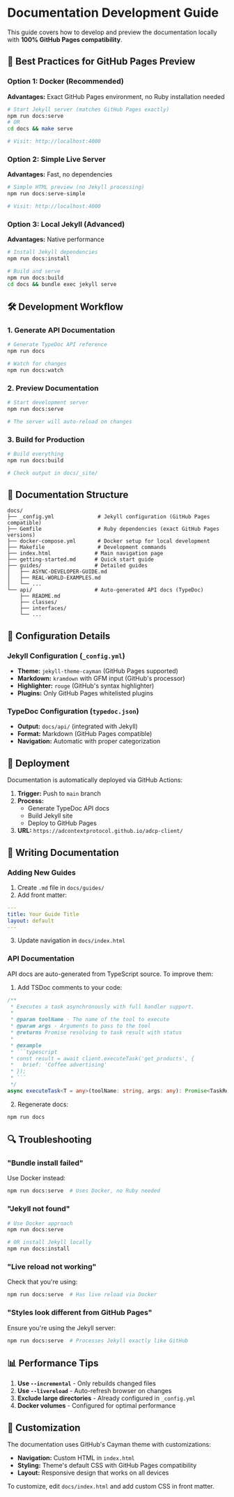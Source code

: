 # Documentation Development Guide

This guide covers how to develop and preview the documentation locally with **100% GitHub Pages compatibility**.

## 🎯 Best Practices for GitHub Pages Preview

### Option 1: Docker (Recommended)
**Advantages:** Exact GitHub Pages environment, no Ruby installation needed

```bash
# Start Jekyll server (matches GitHub Pages exactly)
npm run docs:serve
# OR
cd docs && make serve

# Visit: http://localhost:4000
```

### Option 2: Simple Live Server
**Advantages:** Fast, no dependencies

```bash
# Simple HTML preview (no Jekyll processing)
npm run docs:serve-simple

# Visit: http://localhost:4000
```

### Option 3: Local Jekyll (Advanced)
**Advantages:** Native performance

```bash
# Install Jekyll dependencies
npm run docs:install

# Build and serve
npm run docs:build
cd docs && bundle exec jekyll serve
```

## 🛠️ Development Workflow

### 1. Generate API Documentation
```bash
# Generate TypeDoc API reference
npm run docs

# Watch for changes
npm run docs:watch
```

### 2. Preview Documentation
```bash
# Start development server
npm run docs:serve

# The server will auto-reload on changes
```

### 3. Build for Production
```bash
# Build everything
npm run docs:build

# Check output in docs/_site/
```

## 📁 Documentation Structure

```
docs/
├── _config.yml              # Jekyll configuration (GitHub Pages compatible)
├── Gemfile                  # Ruby dependencies (exact GitHub Pages versions)
├── docker-compose.yml       # Docker setup for local development
├── Makefile                 # Development commands
├── index.html              # Main navigation page
├── getting-started.md      # Quick start guide
├── guides/                 # Detailed guides
│   ├── ASYNC-DEVELOPER-GUIDE.md
│   ├── REAL-WORLD-EXAMPLES.md
│   └── ...
└── api/                    # Auto-generated API docs (TypeDoc)
    ├── README.md
    ├── classes/
    ├── interfaces/
    └── ...
```

## 🔧 Configuration Details

### Jekyll Configuration (`_config.yml`)
- **Theme:** `jekyll-theme-cayman` (GitHub Pages supported)
- **Markdown:** `kramdown` with GFM input (GitHub's processor)
- **Highlighter:** `rouge` (GitHub's syntax highlighter)
- **Plugins:** Only GitHub Pages whitelisted plugins

### TypeDoc Configuration (`typedoc.json`)
- **Output:** `docs/api/` (integrated with Jekyll)
- **Format:** Markdown (GitHub Pages compatible)
- **Navigation:** Automatic with proper categorization

## 🚀 Deployment

Documentation is automatically deployed via GitHub Actions:

1. **Trigger:** Push to `main` branch
2. **Process:** 
   - Generate TypeDoc API docs
   - Build Jekyll site
   - Deploy to GitHub Pages
3. **URL:** `https://adcontextprotocol.github.io/adcp-client/`

## 📝 Writing Documentation

### Adding New Guides
1. Create `.md` file in `docs/guides/`
2. Add front matter:
```yaml
---
title: Your Guide Title
layout: default
---
```
3. Update navigation in `docs/index.html`

### API Documentation
API docs are auto-generated from TypeScript source. To improve them:

1. Add TSDoc comments to your code:
```typescript
/**
 * Executes a task asynchronously with full handler support.
 * 
 * @param toolName - The name of the tool to execute
 * @param args - Arguments to pass to the tool
 * @returns Promise resolving to task result with status
 * 
 * @example
 * ```typescript
 * const result = await client.executeTask('get_products', {
 *   brief: 'Coffee advertising'
 * });
 * ```
 */
async executeTask<T = any>(toolName: string, args: any): Promise<TaskResult<T>>
```

2. Regenerate docs:
```bash
npm run docs
```

## 🔍 Troubleshooting

### "Bundle install failed"
Use Docker instead:
```bash
npm run docs:serve  # Uses Docker, no Ruby needed
```

### "Jekyll not found"
```bash
# Use Docker approach
npm run docs:serve

# OR install Jekyll locally
npm run docs:install
```

### "Live reload not working"
Check that you're using:
```bash
npm run docs:serve  # Has live reload via Docker
```

### "Styles look different from GitHub Pages"
Ensure you're using the Jekyll server:
```bash
npm run docs:serve  # Processes Jekyll exactly like GitHub
```

## 📊 Performance Tips

1. **Use `--incremental`** - Only rebuilds changed files
2. **Use `--livereload`** - Auto-refresh browser on changes  
3. **Exclude large directories** - Already configured in `_config.yml`
4. **Docker volumes** - Configured for optimal performance

## 🎨 Customization

The documentation uses GitHub's Cayman theme with customizations:

- **Navigation:** Custom HTML in `index.html`
- **Styling:** Theme's default CSS with GitHub Pages compatibility
- **Layout:** Responsive design that works on all devices

To customize, edit `docs/index.html` and add custom CSS in front matter.